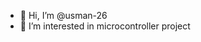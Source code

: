 - 👋 Hi, I’m @usman-26
- 👀 I’m interested in microcontroller project
<!---
- 🌱 I’m currently learning ...
- 💞️ I’m looking to collaborate on ...
- 📫 How to reach me ...


usman-26/usman-26 is a ✨ special ✨ repository because its `README.md` (this file) appears on your GitHub profile.
You can click the Preview link to take a look at your changes.
--->

